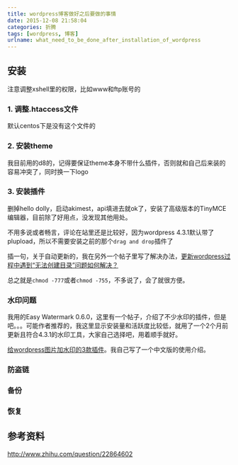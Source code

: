 ```yaml
---
title: wordpress博客做好之后要做的事情
date: 2015-12-08 21:58:04
categories: 折腾
tags: [wordpress, 博客]
urlname: what_need_to_be_done_after_installation_of_wordpress
---
```


## 安装

注意调整xshell里的权限，比如www和ftp账号的

### 1. 调整.htaccess文件

默认centos下是没有这个文件的

### 2. 安装theme

我目前用的d8的，记得要保证theme本身不带什么插件，否则就和自己后来装的容易冲突了，同时换一下logo

### 3. 安装插件

删掉hello dolly，启动akimest，api填进去就ok了，安装了高级版本的TinyMCE编辑器，目前除了好用点，没发现其他用处。

不用多说或者畅言，评论在站里还是比较好，因为wordpress 4.3.1默认带了plupload，所以不需要安装之前的那个`drag and drop`插件了

插一句，关于自动更新的，我在另外一个帖子里写了解决办法，[更新wordpress过程中遇到“无法创建目录”问题如何解决？](http://www.wuliaole.com/post/how_to_solve_problem_of_directories_could_not_be_created_when_updating_the_wordpress)

总之就是`chmod -777`或者`chmod -755`，不多说了，会了就很方便。

### 水印问题

我用的Easy Watermark 0.6.0，这里有一个帖子，介绍了不少水印的插件，但是吧。。。可能作者推荐的，我这里显示安装量和活跃度比较低，就用了一个2个月前更新且符合4.3.1的水印工具，大家自己选择吧，用着顺手就好。

[给wordpress图片加水印的3款插件](http://www.lyoyoo.com/index.php/archives/1250)。我自己写了一个中文版的使用介绍。

### 防盗链

### 备份

### 恢复

## 参考资料

http://www.zhihu.com/question/22864602